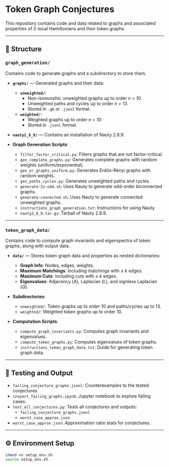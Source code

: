 # Token Graph Conjectures

This repository contains code and data related to graphs and associated properties of 2-local Hamiltonians and their token graphs.

---

## 📁 Structure

### `graph_generation/`

Contains code to generate graphs and a subdirectory to store them.

- **`graphs/`** — Generated graphs and their data:
  - **`unweighted/`**: 
    - Non-isomorphic unweighted graphs up to order *n = 10*.
    - Unweighted paths and cycles up to order *n = 13*.
    - Stored in `.g6` or `.jsonl` format.
  - **`weighted/`**: 
    - Weighted graphs up to order *n = 10*.
    - Stored in `.jsonl` format.

- **`nauty2_8_9/`** — Contains an installation of Nauty 2.8.9.

- **Graph Generation Scripts**:
  - `filter_factor_critical.py`: Filters graphs that are not factor-critical.
  - `gen_complete_graphs.py`: Generates complete graphs with random weights (uniform/exponential).
  - `gen_er_graphs_uniform.py`: Generates Erdős–Rényi graphs with random weights.
  - `gen_paths_cycles.py`: Generates unweighted paths and cycles.
  - `generate-2v-odd.sh`: Uses Nauty to generate odd-order biconnected graphs.
  - `generate-connected.sh`: Uses Nauty to generate connected unweighted graphs.
  - `instructions_graph_generation.txt`: Instructions for using Nauty.
  - `nauty2_8_9.tar.gz`: Tarball of Nauty 2.8.9.

---

### `token_graph_data/`

Contains code to compute graph invariants and eigenspectra of token graphs, along with output data.

- **`data/`** — Stores token graph data and properties as nested dictionaries:
  - **Graph Info**: Nodes, edges, weights.
  - **Maximum Matchings**: Including matchings with ≤ *k* edges.
  - **Maximum Cuts**: Including cuts with ≤ *k* edges.
  - **Eigenvalues**: Adjacency ($A$), Laplacian ($L$), and signless Laplacian ($Q$).

- **Subdirectories**:
  - `unweighted/`: Token graphs up to order 10 and paths/cycles up to 13.
  - `weighted/`: Weighted token graphs up to order 10.

- **Computation Scripts**:
  - `compute_graph_invariants.py`: Computes graph invariants and eigenvalues.
  - `compute_token_graphs.py`: Computes eigenvalues of token graphs.
  - `instructions_token_graph_data.txt`: Guide for generating token graph data.

---

## 🧪 Testing and Output

- `failing_conjecture_graphs.jsonl`: Counterexamples to the tested conjectures.
- `inspect_failing_graphs.ipynb`: Jupyter notebook to explore failing cases.
- `test_all_conjectures.py`: Tests all conjectures and outputs:
  - `failing_conjecture_graphs.jsonl`
  - `worst_case_approx.json`
- `worst_case_approx.json`: Approximation ratio stats for conjectures.

---

## ⚙️ Environment Setup

```bash
chmod +x setup_env.sh
source setup_env.sh


